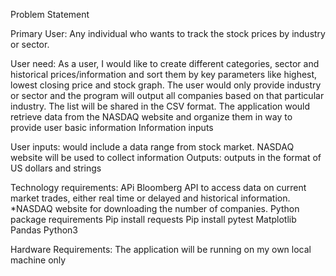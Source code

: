 Problem Statement

Primary User:
Any individual who wants to track the stock prices by industry or sector. 



User need:
As a user, I would like to create different categories, sector and historical prices/information and sort them by key parameters like highest, lowest closing price and stock graph. The user would only provide industry or sector and the program will output all companies based on that particular industry. The list will be shared in the CSV format. The application would retrieve data from the NASDAQ website and organize them in way to provide user basic information 
Information inputs 



User inputs: would include a data range from stock market. NASDAQ website will be used to collect information 
Outputs: outputs in the format of US dollars and strings


Technology requirements:
APi 
Bloomberg API to access data on current market trades, either real time or delayed and historical information. *NASDAQ website for downloading the number of companies.
Python package requirements
Pip install requests
Pip install pytest
Matplotlib
Pandas
Python3 


Hardware Requirements:
The application will be running on my own local machine only
